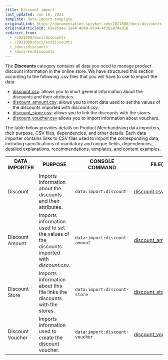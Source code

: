 ```yaml
---
title: Discount import
last_updated: Jun 16, 2021
template: data-import-template
originalLink: https://documentation.spryker.com/2021080/docs/discounts
originalArticleId: 02e8504e-1e84-4049-8c94-4f3be874ad16
redirect_from:
  - /2021080/docs/discounts
  - /2021080/docs/en/discounts
  - /docs/discounts
  - /docs/en/discounts
---
```


The **Discounts** category contains all data you need to manage product discount information in the online store.
We have structured this section according to the following .csv files that you will have to use to import the data:

* [discount.csv](/docs/pbc/all/discount-management/import-and-export-data/file-details-discount.csv.html): allows you to imort general information about the discounts and their attributes.
* [discount_amount.csv](/docs/pbc/all/discount-management/import-and-export-data/file-details-discount-amount.csv.html):  allows you to imort data used to set the values of the discounts imported with *discount.csv*.
* [discount_store.csv](/docs/pbc/all/discount-management/import-and-export-data/file-details-discount-store.csv.html): allows you to link the discounts with the stores.
* [discount_voucher.csv](/docs/pbc/all/discount-management/import-and-export-data/file-details-discount-voucher.csv.html) allows you to import information about vouchers.

The table below provides details on Product Merchandising data importers, their purpose, CSV files, dependencies, and other details. Each data importer contains links to CSV files used to import the corresponding data, including specifications of mandatory and unique fields, dependencies, detailed explanations, recommendations, templates, and content examples.

| DATA IMPORTER | PURPOSE | CONSOLE COMMAND | FILE(S) | DEPENDENCIES |
| --- | --- | --- | --- |--- |
| Discount   |Imports information about the discounts and their attributes. |`data:import:discount`| [discount.csv](/docs/pbc/all/discount-management/import-and-export-data/file-details-discount.csv.html) | None|
| Discount Amount  | Imports information used to set the values of the discounts imported with *discount.csv*. |`data:import:discount-amount`| [discount_amount.csv](/docs/pbc/all/discount-management/import-and-export-data/file-details-discount-amount.csv.html) |<ul><li>discount.csv</li><li>discount_store.csv</li></ul> |
| Discount Store   |Imports information about this file links the discounts with the stores. |`data:import:discount-store`| [discount_store.csv](/docs/pbc/all/discount-management/import-and-export-data/file-details-discount-store.csv.html) | <ul><li>[discount.csv](/docs/scos/dev/data-import/{{site.version}}/data-import-categories/merchandising-setup/discounts/file-details-discount.csv.html)</li><li>*stores.php* configuration file of demo shop PHP project.</li></ul> |
| Discount Voucher   | Imports information used to create the discount voucher.|`data:import:discount-voucher`| [discount_voucher.csv](/docs/pbc/all/discount-management/import-and-export-data/file-details-discount-voucher.csv.html) | [discount.csv](/docs/scos/dev/data-import/{{site.version}}/data-import-categories/merchandising-setup/discounts/file-details-discount.csv.html) |
